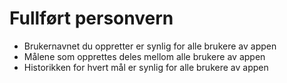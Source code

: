# Fullført personvern
* Brukernavnet du oppretter er synlig for alle brukere av appen
* Målene som opprettes deles mellom alle brukere av appen
* Historikken for hvert mål er synlig for alle brukere av appen

